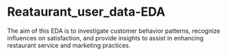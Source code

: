 # Reataurant_user_data-EDA
The aim of this EDA is to investigate customer behavior patterns, recognize influences on satisfaction, and provide insights to assist in enhancing restaurant service and marketing practices.
